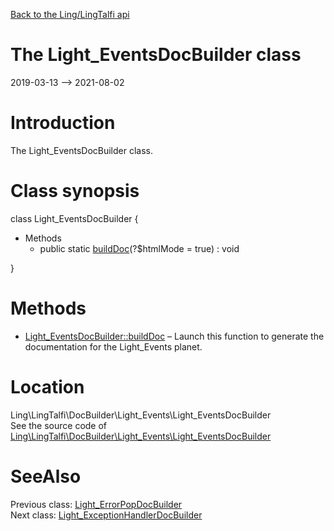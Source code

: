 [Back to the Ling/LingTalfi api](https://github.com/lingtalfi/LingTalfi/blob/master/doc/api/Ling/LingTalfi.md)



The Light_EventsDocBuilder class
================
2019-03-13 --> 2021-08-02






Introduction
============

The Light_EventsDocBuilder class.



Class synopsis
==============


class <span class="pl-k">Light_EventsDocBuilder</span>  {

- Methods
    - public static [buildDoc](https://github.com/lingtalfi/LingTalfi/blob/master/doc/api/Ling/LingTalfi/DocBuilder/Light_Events/Light_EventsDocBuilder/buildDoc.md)(?$htmlMode = true) : void

}






Methods
==============

- [Light_EventsDocBuilder::buildDoc](https://github.com/lingtalfi/LingTalfi/blob/master/doc/api/Ling/LingTalfi/DocBuilder/Light_Events/Light_EventsDocBuilder/buildDoc.md) &ndash; Launch this function to generate the documentation for the Light_Events planet.





Location
=============
Ling\LingTalfi\DocBuilder\Light_Events\Light_EventsDocBuilder<br>
See the source code of [Ling\LingTalfi\DocBuilder\Light_Events\Light_EventsDocBuilder](https://github.com/lingtalfi/LingTalfi/blob/master/DocBuilder/Light_Events/Light_EventsDocBuilder.php)



SeeAlso
==============
Previous class: [Light_ErrorPopDocBuilder](https://github.com/lingtalfi/LingTalfi/blob/master/doc/api/Ling/LingTalfi/DocBuilder/Light_ErrorPop/Light_ErrorPopDocBuilder.md)<br>Next class: [Light_ExceptionHandlerDocBuilder](https://github.com/lingtalfi/LingTalfi/blob/master/doc/api/Ling/LingTalfi/DocBuilder/Light_ExceptionHandler/Light_ExceptionHandlerDocBuilder.md)<br>
